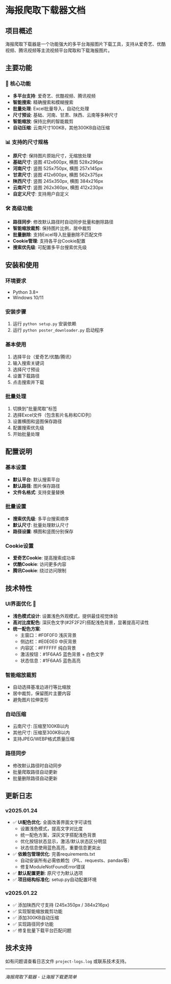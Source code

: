 # 海报爬取下载器文档

## 项目概述
海报爬取下载器是一个功能强大的多平台海报图片下载工具，支持从爱奇艺、优酷视频、腾讯视频等主流视频平台爬取和下载海报图片。

## 主要功能

### 🎯 核心功能
- **多平台支持**: 爱奇艺、优酷视频、腾讯视频
- **智能搜索**: 精确搜索和模糊搜索
- **批量处理**: Excel批量导入，自动化处理
- **尺寸预设**: 基础、河南、甘肃、陕西、云南等多种尺寸
- **智能缩放**: 保持比例的智能裁剪
- **自动压缩**: 云南尺寸100KB，其他300KB自动压缩

### 📊 支持的尺寸规格
- **原尺寸**: 保持图片原始尺寸，无缩放处理
- **基础尺寸**: 竖图 412x600px, 横图 528x296px
- **河南尺寸**: 竖图 525x750px, 横图 257x145px  
- **甘肃尺寸**: 竖图 412x600px, 横图 562x375px
- **陕西尺寸**: 竖图 245x350px, 横图 384x216px
- **云南尺寸**: 竖图 262x360px, 横图 412x230px
- **自定义尺寸**: 支持用户自定义

### 🛠️ 高级功能
- **路径同步**: 修改默认路径时自动同步批量和删除路径
- **智能缩放裁剪**: 保持图片比例，居中裁剪
- **批量删除**: 支持Excel导入批量删除不匹配文件
- **Cookie管理**: 支持各平台Cookie配置
- **搜索优先级**: 可配置多平台搜索优先级

## 安装和使用

### 环境要求
- Python 3.8+
- Windows 10/11

### 安装步骤
1. 运行 `python setup.py` 安装依赖
2. 运行 `python poster_downloader.py` 启动程序

### 基本使用
1. 选择平台（爱奇艺/优酷/腾讯）
2. 输入搜索关键词
3. 选择尺寸预设
4. 设置下载路径
5. 点击搜索并下载

### 批量处理
1. 切换到"批量爬取"标签
2. 选择Excel文件（包含影片名称和CID列）
3. 设置横图和竖图保存路径
4. 配置搜索优先级
5. 开始批量处理

## 配置说明

### 基本设置
- **默认平台**: 默认搜索平台
- **默认路径**: 图片保存路径
- **文件名格式**: 支持变量替换

### 批量设置  
- **搜索优先级**: 多平台搜索顺序
- **默认尺寸**: 批量处理默认尺寸
- **路径设置**: 横图和竖图分别保存

### Cookie设置
- **爱奇艺Cookie**: 提高搜索成功率
- **优酷Cookie**: 访问更多内容
- **腾讯Cookie**: 绕过访问限制

## 技术特性

### UI界面优化 🎨
- **浅色模式设计**: 设置浅色外观模式，提供最佳视觉体验
- **高对比度配色**: 深灰色文字(#2F2F2F)搭配浅色背景，显著提高可读性
- **统一配色方案**: 
  - 主窗口：#F0F0F0 浅灰背景
  - 侧边栏：#E0E0E0 中灰背景  
  - 内容区：#FFFFFF 纯白背景
  - 激活按钮：#1F6AA5 蓝色背景 + 白色文字
  - 状态信息：#1F6AA5 蓝色高亮

### 智能缩放裁剪
- 自动选择基准边进行等比缩放
- 居中裁剪，保留图片主要内容
- 避免图片拉伸变形

### 自动压缩
- 云南尺寸: 压缩至100KB以内
- 其他尺寸: 压缩至300KB以内
- 支持JPEG/WEBP格式质量压缩

### 路径同步
- 修改默认路径时自动同步
- 批量爬取路径自动更新
- 批量删除路径自动更新

## 更新日志

### v2025.01.24
- ✅ **UI配色优化**: 全面改善界面文字可读性
  - 设置浅色模式，提高文字对比度
  - 统一配色方案，深灰文字搭配浅色背景
  - 优化按钮状态显示，激活/默认状态区分明显
  - 状态信息使用蓝色高亮，重要信息更突出
- ✅ **依赖包管理优化**: 完善requirements.txt
  - 自动安装所有必需依赖包（PIL、requests、pandas等）
  - 修复ModuleNotFoundError错误
- ✅ **默认配置更新**: 原尺寸为默认选项
- ✅ **项目结构标准化**: setup.py自动配置环境

### v2025.01.22
- ✅ 添加陕西尺寸支持 (245x350px / 384x216px)
- ✅ 实现智能缩放裁剪功能
- ✅ 添加300KB自动压缩
- ✅ 实现路径同步功能
- ✅ 修复批量下载平台匹配问题

## 技术支持
如有问题请查看日志文件 `project-logs.log` 或联系技术支持。

---
*海报爬取下载器 - 让海报下载更简单*
